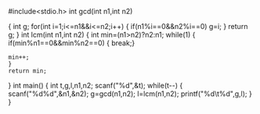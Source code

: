 #include<stdio.h>
int gcd(int n1,int n2)

{
    int g;
    for(int i=1;i<=n1&&i<=n2;i++)
    {
        if(n1%i==0&&n2%i==0)
        g=i;
    }
    return g;
}
int lcm(int n1,int n2)
{
    int min=(n1>n2)?n2:n1;
    while(1)
    {
        if(min%n1==0&&min%n2==0)
        {
        break;}
    
    min++;
    }
    return min;
}
int main()
{
    int t,g,l,n1,n2;
    scanf("%d",&t);
    while(t--)
    {
        scanf("%d%d",&n1,&n2);
       g=gcd(n1,n2);
       l=lcm(n1,n2);
       printf("%d\t%d",g,l);
    }
}
